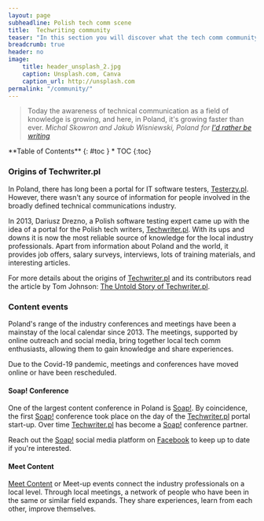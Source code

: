 ```yaml
---
layout: page
subheadline: Polish tech comm scene
title:  Techwriting community
teaser: "In this section you will discover what the tech comm community in Poland is all about, its origin, and activities."
breadcrumb: true
header: no
image:
    title: header_unsplash_2.jpg
    caption: Unsplash.com, Canva
    caption_url: http://unsplash.com
permalink: "/community/"
---
```


> Today the awareness of technical communication as a field of knowledge is growing, and here, in Poland, it's growing faster than ever. <cite>Michal Skowron and Jakub Wisniewski, Poland for [I'd rather be writing](https://idratherbewriting.com/2017/10/31/untold-story-of-techwriter-pl-poland/)</cite>


<div class="row">
<div class="medium-4 medium-push-8 columns" markdown="1">
<div class="panel radius" markdown="1">
**Table of Contents**
{: #toc }
*  TOC
{:toc}
</div>
</div>


### Origins of Techwriter.pl

In Poland, there has long been a portal for IT software testers, [Testerzy.pl](https://testerzy.pl/). However, there wasn't any source of information for people involved in the broadly defined technical communications industry. 

In 2013, Dariusz Drezno, a Polish software testing expert came up with the idea of a portal for the Polish tech writers, [Techwriter.pl](http://techwriter.pl/). With its ups and downs it is now the most reliable source of knowledge for the local industry professionals. Apart from information about Poland and the world, it provides job offers, salary surveys, interviews, lots of training materials, and interesting articles.

For more details about the origins of [Techwriter.pl](http://techwriter.pl/) and its contributors read the article by Tom Johnson: [The Untold Story of Techwriter.pl](https://idratherbewriting.com/2017/10/31/untold-story-of-techwriter-pl-poland/).


### Content events

Poland's range of the industry conferences and meetings have been a mainstay of the local calendar since 2013. The meetings, supported by online outreach and social media, bring together local tech comm enthusiasts, allowing them to gain knowledge and share experiences. 

Due to the Covid-19 pandemic, meetings and conferences have moved online or have been rescheduled.

#### Soap! Conference

One of the largest content conference in Poland is [Soap!](http://soapconf.com/). By coincidence, the first [Soap!](http://soapconf.com/) conference took place on the day of the [Techwriter.pl](http://techwriter.pl/) portal start-up. Over time [Techwriter.pl](http://techwriter.pl/) has become a [Soap!](http://soapconf.com/) conference partner. 

Reach out the [Soap!](http://soapconf.com/) social media platform on [Facebook](https://www.facebook.com/soapconf/) to keep up to date if you're interested.

#### Meet Content

[Meet Content](http://meetcontent.org/) or Meet-up events connect the industry professionals on a local level. Through local meetings, a network of people who have been in the same or similar field expands. They share experiences, learn from each other, improve themselves. 


